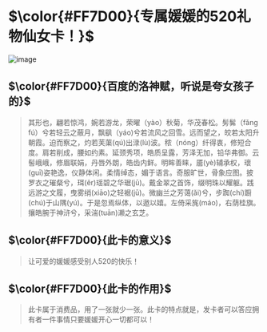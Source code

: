 # $\color{#FF7D00}{专属媛媛的520礼物仙女卡！}$

![image](https://user-images.githubusercontent.com/45073208/168593048-25f2ea47-dd2e-4697-b278-1bc3b26491bd.png)

## $\color{#FF7D00}{百度的洛神赋，听说是夸女孩子的}$

> 其形也，翩若惊鸿，婉若游龙，荣曜（yào）秋菊，华茂春松。髣髴（fǎng fú）兮若轻云之蔽月，飘飖（yáo)兮若流风之回雪。远而望之，皎若太阳升朝霞。迫而察之，灼若芙蕖(qú)出渌(lù)波。秾（nóng）纤得衷，修短合度。肩若削成，腰如约素。延颈秀项，皓质呈露，芳泽无加，铅华弗御。云髻峨峨，修眉联娟，丹唇外朗，皓齿内鲜。明眸善睐，靥(yè)辅承权，瓌(guī)姿艳逸，仪静体闲。柔情绰态，媚于语言。奇服旷世，骨象应图。披罗衣之璀粲兮，珥(ěr)瑶碧之华琚(jū)。戴金翠之首饰，缀明珠以耀躯。践远游之文履，曳雾绡(xiāo)之轻裾(jū)。微幽兰之芳蔼(ǎi)兮，步踟(chí)蹰(chú)于山隅(yú)。于是忽焉纵体，以遨以嬉。左倚采旄(máo)，右荫桂旗。攘皓腕于神浒兮，采湍(tuān)濑之玄芝。

## $\color{#FF7D00}{此卡的意义}$

> 让可爱的媛媛感受别人520的快乐！

## $\color{#FF7D00}{此卡的作用}$

> 此卡属于消费品，用了一张就少一张。此卡的特点就是，发卡者可以答应拥有者一件事情只要媛媛开心一切都可以！
